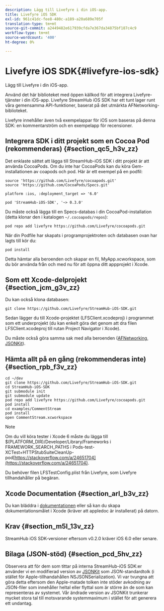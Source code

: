 ```yaml
---
description: Lägg till Livefyre i din iOS-app.
title: Livefyre iOS SDK
exl-id: 961c41dc-fee8-480c-a189-a20a689e705f
translation-type: tm+mt
source-git-commit: a2449482e617939cfda7e367da34875bf187c4c9
workflow-type: tm+mt
source-wordcount: '400'
ht-degree: 0%

---
```


# Livefyre iOS SDK{#livefyre-ios-sdk}

Lägg till Livefyre i din iOS-app.

Använd det här biblioteket med öppen källkod för att integrera Livefyre-tjänster i din iOS-app. Livefyre StreamHub iOS SDK har ett tunt lager runt våra gemensamma API-funktioner, baserat på det utmärkta AFNetworking-biblioteket.

Livefyre innehåller även två exempelappar för iOS som baseras på denna SDK: en kommentarström och en exempelapp för recensioner.

## Integrera SDK i ditt projekt som en Cocoa Pod (rekommenderas) {#section_qc5_h3v_zz}

Det enklaste sättet att lägga till StreamHub-iOS SDK i ditt projekt är att använda CocoaPods. Om du inte har CocoaPods kan du köra Gem-installationen av coapods och pod. Här är ett exempel på en podfil:

```
source 'https://github.com/Livefyre/cocoapods.git' 
source 'https://github.com/CocoaPods/Specs.git' 
  
platform :ios, :deployment_target => '6.0' 
  
pod 'StreamHub-iOS-SDK', '~> 0.3.0'
```

Du måste också lägga till en Specs-databas i din CocoaPod-installation (detta klonar den i katalogen `~/.cocoapods/repos`):

```
pod repo add livefyre https://github.com/Livefyre/cocoapods.git
```

När din Podfile har skapats i programprojektroten och databasen ovan har lagts till kör du:

```
pod install
```

Detta hämtar alla beroenden och skapar en fil, MyApp.xcworkspace, som du bör använda från och med nu för att öppna ditt appprojekt i Xcode.

## Som ett Xcode-delprojekt {#section_jcm_g3v_zz}

Du kan också klona databasen:

```
git clone https://github.com/Livefyre/StreamHub-iOS-SDK.git 
```

Sedan lägger du till Xcode-projektet (LFSClient.xcodeproj) i programmet som ett underprojekt (du kan enkelt göra det genom att dra filen LFSClient.xcodeproj till rutan Project Navigator i Xcode).

Du måste också göra samma sak med alla beroenden ([AFNetworking](https://github.com/AFNetworking/AFNetworking), [JSONKit](https://github.com/escherba/JSONKit)).

## Hämta allt på en gång (rekommenderas inte) {#section_rpb_f3v_zz}

```
cd ~/dev 
git clone https://github.com/Livefyre/StreamHub-iOS-SDK.git 
cd StreamHub-iOS-SDK 
git submodule init 
git submodule update 
pod repo add livefyre https://github.com/Livefyre/cocoapods.git 
pod install 
cd examples/CommentStream 
pod install 
open CommentStream.xcworkspace
```

>[!NOTE]
>
>Om du vill köra tester i Xcode 6 måste du lägga till $(PLATFORM_DIR)/Developer/Library/Frameworks i FRAMEWORK_SEARCH_PATHS i Pods-test-XCTest+HTTPStubSuiteCleanUp-pod[https://stackoverflow.com/a/24651704](https://stackoverflow.com/a/24651704).

Du behöver filen LFSTestConfig.plist från Livefyre, som Livefyre tillhandahåller på begäran.

## Xcode Documentation {#section_arl_b3v_zz}

Du kan bläddra i [dokumentationen](https://livefyre.github.com/StreamHub-iOS-SDK/) eller så kan du skapa dokumentationsmålet i Xcode (kräver att appledoc är installerat) på datorn.

## Krav {#section_m5l_13v_zz}

StreamHub iOS SDK-versioner eftersom v0.2.0 kräver iOS 6.0 eller senare.

## Bilaga (JSON-stöd) {#section_pcd_5hv_zz}

Observera att för dem som tittar på interna StreamHub-iOS SDK:er använder vi en modifierad version av [JSONKit](https://github.com/escherba/JSONKit) som JSON-standardtolk (i stället för Apple-tillhandahållen NSJSONSerialization). Vi var tvungna att göra detta eftersom den Apple-matade tolken inte stöder avkodning av JSON-filer som innehåller heltal eller flyttal som är större än de som kan representeras av systemet. Vår ändrade version av JSONKit trunkerar mycket stora tal till motsvarande systemmaximum i stället för att generera ett undantag.

